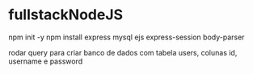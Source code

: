# fullstackNodeJS


npm init -y
npm install express mysql ejs express-session body-parser

rodar query para criar banco de dados com tabela users, colunas id, username e password
